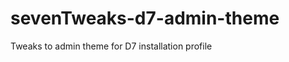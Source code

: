 sevenTweaks-d7-admin-theme
==========================

Tweaks to admin theme for D7 installation profile